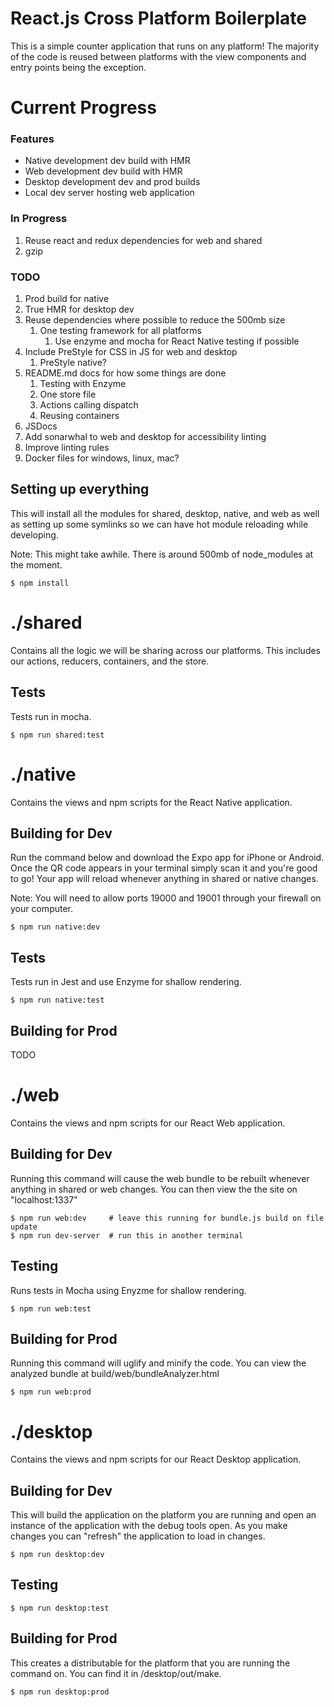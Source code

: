 # React.js Cross Platform Boilerplate
This is a simple counter application that runs on any platform! The majority of the code is reused between platforms with the view components and entry points being the exception.


# Current Progress
### Features
* Native development dev build with HMR
* Web development dev build with HMR
* Desktop development dev and prod builds
* Local dev server hosting web application

### In Progress
1. Reuse react and redux dependencies for web and shared
1. gzip

### TODO
1. Prod build for native
1. True HMR for desktop dev
1. Reuse dependencies where possible to reduce the 500mb size
    1. One testing framework for all platforms
        1. Use enzyme and mocha for React Native testing if possible
1. Include PreStyle for CSS in JS for web and desktop
    1. PreStyle native?
1. README.md docs for how some things are done
    1. Testing with Enzyme
    1. One store file
    1. Actions calling dispatch
    1. Reusing containers
1. JSDocs
1. Add sonarwhal to web and desktop for accessibility linting
1. Improve linting rules
1. Docker files for windows, linux, mac?


## Setting up everything
This will install all the modules for shared, desktop, native, and web as well as setting up some symlinks so we can have hot module reloading while developing.

Note: This might take awhile. There is around 500mb of node_modules at the moment.
```
$ npm install
```


# ./shared
Contains all the logic we will be sharing across our platforms. This includes our actions, reducers, containers, and the store.

## Tests
Tests run in mocha.
```
$ npm run shared:test
```


# ./native
Contains the views and npm scripts for the React Native application.

## Building for Dev
Run the command below and download the Expo app for iPhone or Android. Once the QR code appears in your terminal simply scan it and you're good to go! Your app will reload whenever anything in shared or native changes.

Note: You will need to allow ports 19000 and 19001 through your firewall on your computer.
```
$ npm run native:dev
```

## Tests
Tests run in Jest and use Enzyme for shallow rendering.
```
$ npm run native:test
```

## Building for Prod
TODO



# ./web
Contains the views and npm scripts for our React Web application.

## Building for Dev
Running this command will cause the web bundle to be rebuilt whenever anything in shared or web changes. You can
then view the the site on "localhost:1337"
```
$ npm run web:dev     # leave this running for bundle.js build on file update
$ npm run dev-server  # run this in another terminal
```
## Testing
Runs tests in Mocha using Enyzme for shallow rendering.
```
$ npm run web:test
```

## Building for Prod
Running this command will uglify and minify the code. You can view the analyzed bundle at build/web/bundleAnalyzer.html
```
$ npm run web:prod
```



# ./desktop
Contains the views and npm scripts for our React Desktop application.

## Building for Dev
This will build the application on the platform you are running and open an instance of the application with
the debug tools open. As you make changes you can "refresh" the application to load in changes.

```
$ npm run desktop:dev
```

## Testing
```
$ npm run desktop:test
```

## Building for Prod
This creates a distributable for the platform that you are running the command on. You can find it in
/desktop/out/make.

```
$ npm run desktop:prod
```
